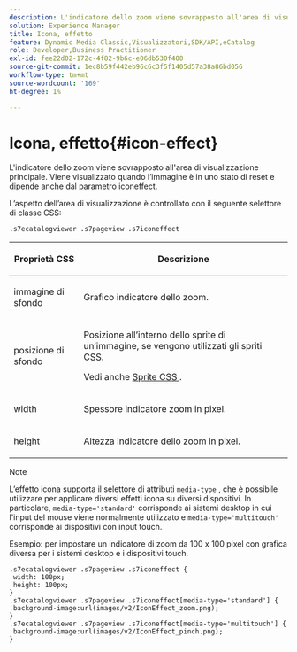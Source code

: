 ```yaml
---
description: L'indicatore dello zoom viene sovrapposto all'area di visualizzazione principale. Viene visualizzato quando l’immagine è in uno stato di reset e dipende anche dal parametro iconeffect.
solution: Experience Manager
title: Icona, effetto
feature: Dynamic Media Classic,Visualizzatori,SDK/API,eCatalog
role: Developer,Business Practitioner
exl-id: fee22d02-172c-4f82-9b6c-e06db530f400
source-git-commit: 1ec8b59f442eb96c6c3f5f1405d57a38a86bd056
workflow-type: tm+mt
source-wordcount: '169'
ht-degree: 1%

---
```


# Icona, effetto{#icon-effect}

L&#39;indicatore dello zoom viene sovrapposto all&#39;area di visualizzazione principale. Viene visualizzato quando l’immagine è in uno stato di reset e dipende anche dal parametro iconeffect.

<!--<a id="section_061E550C1C1D4DB2BD663A898895B38C"></a>-->

L’aspetto dell’area di visualizzazione è controllato con il seguente selettore di classe CSS:

```
.s7ecatalogviewer .s7pageview .s7iconeffect
```

<table id="table_94EE3F5BBE4547C0B4943471CEE7EDE4"> 
 <thead> 
  <tr> 
   <th colname="col1" class="entry"> <p> Proprietà CSS </p> </th> 
   <th colname="col2" class="entry"> <p>Descrizione </p> </th> 
  </tr> 
 </thead>
 <tbody> 
  <tr> 
   <td colname="col1"> <p> <span class="codeph"> immagine di sfondo  </span> </p> </td> 
   <td colname="col2"> <p> Grafico indicatore dello zoom. </p> </td> 
  </tr> 
  <tr> 
   <td colname="col1"> <p> <span class="codeph"> posizione di sfondo  </span> </p> </td> 
   <td colname="col2"> <p> Posizione all’interno dello sprite di un’immagine, se vengono utilizzati gli spriti CSS. </p> <p>Vedi anche <a href="../../../c-html5-s7-aem-asset-viewers/c-html5-20-ecatalog-viewer-about/c-html5-20-ecatalog-viewer-customizingviewer/c-html5-20-ecatalog-viewer-customizingviewer.md#section-9d570f95eb2443aca74c1b02f6e89aff" format="dita" scope="local"> Sprite CSS </a>. </p> </td> 
  </tr> 
  <tr> 
   <td colname="col1"> <p> <span class="codeph"> width </span> </p> </td> 
   <td colname="col2"> <p>Spessore indicatore zoom in pixel. </p> </td> 
  </tr> 
  <tr> 
   <td colname="col1"> <p> <span class="codeph"> height </span> </p> </td> 
   <td colname="col2"> <p>Altezza indicatore dello zoom in pixel. </p> </td> 
  </tr> 
 </tbody> 
</table>

>[!NOTE]
>
>L’effetto icona supporta il selettore di attributi `media-type` , che è possibile utilizzare per applicare diversi effetti icona su diversi dispositivi. In particolare, `media-type='standard'` corrisponde ai sistemi desktop in cui l&#39;input del mouse viene normalmente utilizzato e `media-type='multitouch'` corrisponde ai dispositivi con input touch.

Esempio: per impostare un indicatore di zoom da 100 x 100 pixel con grafica diversa per i sistemi desktop e i dispositivi touch.

```
.s7ecatalogviewer .s7pageview .s7iconeffect { 
 width: 100px; 
 height: 100px; 
} 
.s7ecatalogviewer .s7pageview .s7iconeffect[media-type='standard'] { 
 background-image:url(images/v2/IconEffect_zoom.png); 
} 
.s7ecatalogviewer .s7pageview .s7iconeffect[media-type='multitouch'] { 
 background-image:url(images/v2/IconEffect_pinch.png); 
}
```
